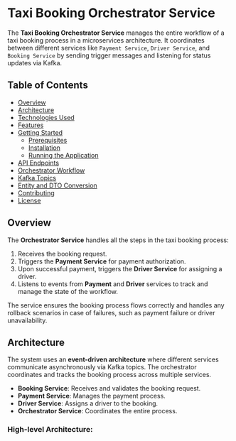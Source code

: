 # Taxi Booking Orchestrator Service

The **Taxi Booking Orchestrator Service** manages the entire workflow of a taxi booking process in a microservices architecture. It coordinates between different services like `Payment Service`, `Driver Service`, and `Booking Service` by sending trigger messages and listening for status updates via Kafka.

## Table of Contents
- [Overview](#overview)
- [Architecture](#architecture)
- [Technologies Used](#technologies-used)
- [Features](#features)
- [Getting Started](#getting-started)
    - [Prerequisites](#prerequisites)
    - [Installation](#installation)
    - [Running the Application](#running-the-application)
- [API Endpoints](#api-endpoints)
- [Orchestrator Workflow](#orchestrator-workflow)
- [Kafka Topics](#kafka-topics)
- [Entity and DTO Conversion](#entity-and-dto-conversion)
- [Contributing](#contributing)
- [License](#license)

## Overview

The **Orchestrator Service** handles all the steps in the taxi booking process:
1. Receives the booking request.
2. Triggers the **Payment Service** for payment authorization.
3. Upon successful payment, triggers the **Driver Service** for assigning a driver.
4. Listens to events from **Payment** and **Driver** services to track and manage the state of the workflow.

The service ensures the booking process flows correctly and handles any rollback scenarios in case of failures, such as payment failure or driver unavailability.

## Architecture

The system uses an **event-driven architecture** where different services communicate asynchronously via Kafka topics. The orchestrator coordinates and tracks the booking process across multiple services.

- **Booking Service**: Receives and validates the booking request.
- **Payment Service**: Manages the payment process.
- **Driver Service**: Assigns a driver to the booking.
- **Orchestrator Service**: Coordinates the entire process.

### High-level Architecture:

